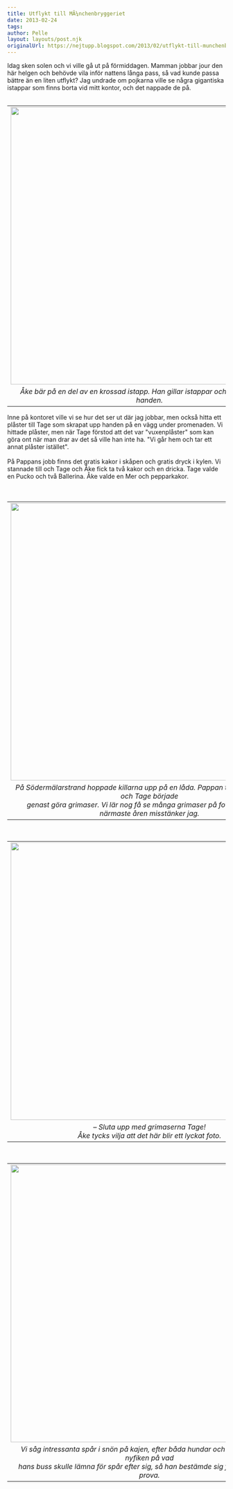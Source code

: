 ```yaml
---
title: Utflykt till MÃ¼nchenbryggeriet
date: 2013-02-24
tags: 	
author: Pelle
layout: layouts/post.njk
originalUrl: https://nejtupp.blogspot.com/2013/02/utflykt-till-munchenbryggeriet.html
---
```


Idag sken solen och vi ville gå ut på förmiddagen. Mamman jobbar jour den här helgen och behövde vila inför nattens långa pass, så vad kunde passa bättre än en liten utflykt? Jag undrade om pojkarna ville se några gigantiska istappar som finns borta vid mitt kontor, och det nappade de på.
<br><br>

<table align="center" cellpadding="0" cellspacing="0" class="tr-caption-container" style="margin-left: auto; margin-right: auto; text-align: center;"><tbody><tr><td style="text-align: center;"><img src="../../../../img/Utflykt+till+Mu%CC%88nchenbryggeriet-PERK1555.jpg" width="640"></td></tr><tr><td class="tr-caption" style="text-align: center;"><i>Åke bär på en del av en krossad istapp. Han gillar istappar och vill alltid ha en i handen.</i></td></tr></tbody></table><div class="separator" style="clear: both; text-align: left;">Inne på kontoret ville vi se hur det ser ut där jag jobbar, men också hitta ett plåster till Tage som skrapat upp handen på en vägg under promenaden. Vi hittade plåster, men när Tage förstod att det var "vuxenplåster" som kan göra ont när man drar av det så ville han inte ha. "Vi går hem och tar ett annat plåster istället".</div><div class="separator" style="clear: both; text-align: left;"><br></div><div class="separator" style="clear: both; text-align: left;">På Pappans jobb finns det gratis kakor i skåpen och gratis dryck i kylen. Vi stannade till och Tage och Åke fick ta två kakor och en dricka. Tage valde en Pucko och två Ballerina. Åke valde en Mer och pepparkakor.</div><div class="separator" style="clear: both; text-align: left;"><br></div><div class="separator" style="clear: both; text-align: left;"><br></div><table align="center" cellpadding="0" cellspacing="0" class="tr-caption-container" style="margin-left: auto; margin-right: auto; text-align: center;"><tbody><tr><td style="text-align: center;"><img src="../../../../img/Utflykt+till+Mu%CC%88nchenbryggeriet-PERK1582.jpg" width="640"></td></tr><tr><td class="tr-caption" style="text-align: center;"><i>På Södermälarstrand hoppade killarna upp på en låda. Pappan tog fram kameran och Tage började <br>genast göra grimaser. Vi lär nog få se många grimaser på fotografierna de närmaste åren misstänker jag.</i></td></tr></tbody></table><div class="separator" style="clear: both; text-align: left;"><br></div><table align="center" cellpadding="0" cellspacing="0" class="tr-caption-container" style="margin-left: auto; margin-right: auto; text-align: center;"><tbody><tr><td style="text-align: center;"><img src="../../../../img/Utflykt+till+Mu%CC%88nchenbryggeriet-PERK1588.jpg" width="640"></td></tr><tr><td class="tr-caption" style="text-align: center;"><i>– Sluta upp med grimaserna Tage!<br>Åke tycks vilja att det här blir ett lyckat foto.</i></td></tr></tbody></table><br><table align="center" cellpadding="0" cellspacing="0" class="tr-caption-container" style="margin-left: auto; margin-right: auto; text-align: center;"><tbody><tr><td style="text-align: center;"><img src="../../../../img/Utflykt+till+Mu%CC%88nchenbryggeriet-PERK1594.jpg" width="640"></td></tr><tr><td class="tr-caption" style="text-align: center;"><i>Vi såg intressanta spår i snön på kajen, efter båda hundar och fåglar. Åke blev nyfiken på vad <br>hans buss skulle lämna för spår efter sig, så han bestämde sig för att helt enkelt prova.</i></td></tr></tbody></table><br>
